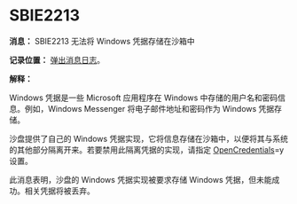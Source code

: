 # SBIE2213

**消息：** SBIE2213 无法将 Windows 凭据存储在沙箱中

**记录位置：** [弹出消息日志](PopupMessageLog.md)。

**解释：**

Windows 凭据是一些 Microsoft 应用程序在 Windows 中存储的用户名和密码信息。例如，Windows Messenger 将电子邮件地址和密码作为 Windows 凭据存储。

沙盘提供了自己的 Windows 凭据实现，它将信息存储在沙箱中，以便将其与系统的其他部分隔离开来。若要禁用此隔离凭据的实现，请指定 [OpenCredentials](OpenCredentials.md)=y 设置。

此消息表明，沙盘的 Windows 凭据实现被要求存储 Windows 凭据，但未能成功。相关凭据将被丢弃。
